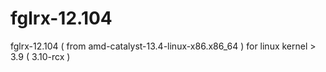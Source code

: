 fglrx-12.104
============

fglrx-12.104 ( from amd-catalyst-13.4-linux-x86.x86_64 ) for linux kernel > 3.9 ( 3.10-rcx )
